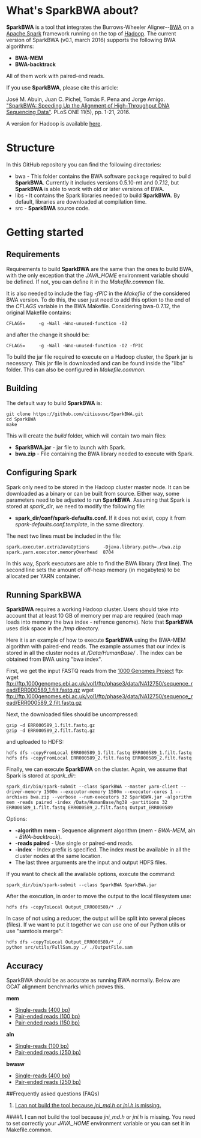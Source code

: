 # What's SparkBWA about? #

**SparkBWA** is a tool that integrates the Burrows-Wheeler Aligner--[BWA][1] on a [Apache Spark][4] framework running on the top of [Hadoop][2]. The current version of SparkBWA (v0.1, march 2016) supports the following BWA algorithms:

* **BWA-MEM**
* **BWA-backtrack**

All of them work with paired-end reads.

If you use **SparkBWA**, please cite this article:

José M. Abuin, Juan C. Pichel, Tomás F. Pena and Jorge Amigo. ["SparkBWA: Speeding Up the Alignment of High-Throughput DNA Sequencing Data"][5]. PLoS ONE 11(5), pp. 1-21, 2016.

A version for Hadoop is available [here](https://github.com/citiususc/BigBWA).

# Structure #
In this GitHub repository you can find the following directories:

* bwa - This folder contains the BWA software package required to build **SparkBWA**. Currently it includes versions 0.5.10-mt and 0.7.12, but **SparkBWA** is able to work with old or later versions of BWA.
* libs - It contains the Spark libraries needed to build **SparkBWA**. By default, libraries are downloaded at compilation time.
* src - **SparkBWA** source code.

# Getting started #

## Requirements
Requirements to build **SparkBWA** are the same than the ones to build BWA, with the only exception that the *JAVA_HOME* environment variable should be defined. If not, you can define it in the *Makefile.common* file. 

It is also needed to include the flag *-fPIC* in the *Makefile* of the considered BWA version. To do this, the user just need to add this option to the end of the *CFLAGS* variable in the BWA Makefile. Considering bwa-0.7.12, the original Makefile contains:

	CFLAGS=		-g -Wall -Wno-unused-function -O2

and after the change it should be:

	CFLAGS=		-g -Wall -Wno-unused-function -O2 -fPIC

To build the jar file required to execute on a Hadoop cluster, the Spark jar is necessary. This jar file is downloaded and can be found inside the "libs" folder. This can also be configured in *Makefile.common*.

## Building
The default way to build **SparkBWA** is:

	git clone https://github.com/citiususc/SparkBWA.git
	cd SparkBWA
	make
		
This will create the *build* folder, which will contain two main files:

* **SparkBWA.jar** - jar file to launch with Spark.
* **bwa.zip** - File containing the BWA library needed to execute with Spark.

## Configuring Spark
Spark only need to be stored in the Hadoop cluster master node. It can be downloaded as a binary or can be built from source. Either way, some parameters need to be adjusted to run **SparkBWA**. Assuming that Spark is stored at *spark_dir*, we need to modify the following file:
* **spark_dir/conf/spark-defaults.conf**. If it does not exist, copy it from *spark-defaults.conf.template*, in the same directory.

The next two lines must be included in the file:
	
	spark.executor.extraJavaOptions		-Djava.library.path=./bwa.zip
	spark.yarn.executor.memoryOverhead	8704
	
In this way, Spark executors are able to find the BWA library (first line). The second line sets the amount of off-heap memory (in megabytes) to be allocated per YARN container. 

## Running SparkBWA ##
**SparkBWA** requires a working Hadoop cluster. Users should take into account that at least 10 GB of memory per map are required (each map loads into memory the bwa index - refrence genome). Note that **SparkBWA** uses disk space in the */tmp* directory.

Here it is an example of how to execute **SparkBWA** using the BWA-MEM algorithm with paired-end reads. The example assumes that our index is stored in all the cluster nodes at */Data/HumanBase/* . The index can be obtained from BWA using "bwa index".

First, we get the input FASTQ reads from the [1000 Genomes Project][3] ftp:
wget ftp://ftp.1000genomes.ebi.ac.uk/vol1/ftp/phase3/data/NA12750/sequence_read/ERR000589_1.filt.fastq.gz
	wget ftp://ftp.1000genomes.ebi.ac.uk/vol1/ftp/phase3/data/NA12750/sequence_read/ERR000589_2.filt.fastq.gz
	
Next, the downloaded files should be uncompressed:

	gzip -d ERR000589_1.filt.fastq.gz
	gzip -d ERR000589_2.filt.fastq.gz
	
and uploaded to HDFS:

	hdfs dfs -copyFromLocal ERR000589_1.filt.fastq ERR000589_1.filt.fastq
	hdfs dfs -copyFromLocal ERR000589_2.filt.fastq ERR000589_2.filt.fastq
	
Finally, we can execute **SparkBWA** on the cluster. Again, we assume that Spark is stored at *spark_dir*:

	spark_dir/bin/spark-submit --class SparkBWA --master yarn-client --driver-memory 1500m --executor-memory 1500m --executor-cores 1 --archives bwa.zip --verbose --num-executors 32 SparkBWA.jar -algorithm mem -reads paired -index /Data/HumanBase/hg38 -partitions 32 ERR000589_1.filt.fastq ERR000589_2.filt.fastq Output_ERR000589

Options:
* **-algorithm mem** - Sequence alignment algorithm (mem - *BWA-MEM*, aln - *BWA-backtrack*).
* **-reads paired** - Use single or paired-end reads.
* **-index** - Index prefix is specified. The index must be available in all the cluster nodes at the same location.
* The last three arguments are the input and output HDFS files.

If you want to check all the available options, execute the command:

	spark_dir/bin/spark-submit --class SparkBWA SparkBWA.jar

After the execution, in order to move the output to the local filesystem use: 

	hdfs dfs -copyToLocal Output_ERR000589/* ./
	
In case of not using a reducer, the output will be split into several pieces (files). If we want to put it together we can use one of our Python utils or use "samtools merge":

	hdfs dfs -copyToLocal Output_ERR000589/* ./
	python src/utils/FullSam.py ./ ./OutputFile.sam

## Accuracy
SparkBWA should be as accurate as running BWA normally. Below are GCAT
alignment benchmarks which proves this.

**mem**
* [Single-reads (400 bp)](http://www.bioplanet.com/gcat/reports/7771-ilmcxyuzdb/alignment/400bp-se-large-indel/sparkbwa-mem)
* [Pair-ended reads (100 bp)](http://www.bioplanet.com/gcat/reports/7770-ecfkcezhcs/alignment/100bp-pe-small-indel/sparkbwa-mem/compare-23-18)
* [Pair-ended reads (150 bp)](http://www.bioplanet.com/gcat/reports/7782-dhjurqbogc/alignment/150bp-pe-large-indel/sparkbwa-mem/compare-67-79)

**aln**
* [Single-reads (100 bp)](http://www.bioplanet.com/gcat/reports/7783-mzrshfceqp/alignment/100bp-se-small-indel/sparkbwa-samse/compare-26-35)
* [Pair-ended reads (250 bp)](http://www.bioplanet.com/gcat/reports/7784-rxjsfbmmmj/alignment/250bp-pe-large-indel/sparkbwa-sampe/compare-69-81)

**bwasw**
* [Single-reads (400 bp)](http://www.bioplanet.com/gcat/reports/7785-gdbodiqrmn/alignment/400bp-se-large-indel/sparkbwa-bwasw/compare-49-61)
* [Pair-ended reads (250 bp)](http://www.bioplanet.com/gcat/reports/7786-hteifmsqpm/alignment/250bp-pe-small-indel/sparkbwa-bwasw/compare-68-80)


##Frequently asked questions (FAQs)

1. [I can not build the tool because *jni_md.h* or *jni.h* is missing.](#building1)

####<a name="building1"></a>1. I can not build the tool because *jni_md.h* or *jni.h* is missing.
You need to set correctly your *JAVA_HOME* environment variable or you can set it in Makefile.common.

[1]: https://github.com/lh3/bwa
[2]: https://hadoop.apache.org/
[3]: http://www.1000genomes.org/
[4]: http://spark.apache.org/
[5]: http://dx.doi.org/10.1371/journal.pone.0155461
